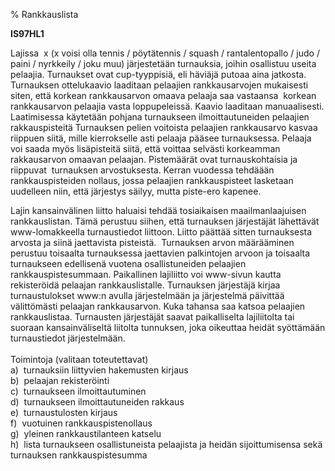 % Rankkauslista
<!-- Arvosanamaksimi: 5 -->
<!-- Vaikeustaso: Keskitasoa -->

**IS97HL1**

Lajissa  x (x voisi olla tennis / pöytätennis / squash / rantalentopallo
/ judo / paini / nyrkkeily / joku muu) järjestetään turnauksia, joihin
osallistuu useita pelaajia. Turnaukset ovat cup-tyyppisiä, eli häviäjä
putoaa aina jatkosta. Turnauksen ottelukaavio laaditaan pelaajien
rankkausarvojen mukaisesti siten, että korkean rankkausarvon omaava
pelaaja saa vastaansa  korkean rankkausarvon pelaajia vasta
loppupeleissä. Kaavio laaditaan manuaalisesti. Laatimisessa käytetään
pohjana turnaukseen ilmoittautuneiden pelaajien rakkauspisteitä
Turnauksen pelien voitoista pelaajien rankkausarvo kasvaa riippuen
siitä, mille kierrokselle asti pelaaja pääsee turnauksessa. Pelaaja voi
saada myös lisäpisteitä siitä, että voittaa selvästi korkeamman
rakkausarvon omaavan pelaajan. Pistemäärät ovat turnauskohtaisia ja
riippuvat  turnauksen arvostuksesta. Kerran vuodessa tehdäään
rankkauspisteiden nollaus, jossa pelaajien rankkauspisteet lasketaan
uudelleen niin, että järjestys säilyy, mutta piste-ero kapenee.

Lajin kansainvälinen liitto haluaisi tehdää tosiaikaisen
maailmanlaajuisen rankkauslistan. Tämä perustuu siihen, että turnauksen
järjestäjät lähettävät www-lomakkeella turnaustiedot liittoon. Liitto
päättää sitten turnauksesta arvosta ja siinä jaettavista pisteistä. 
Turnauksen arvon määrääminen perustuu toisaalta turnauksessa jaettavien
palkintojen arvoon ja toisaalta turnaukseen edellisenä vuotena
osallistuneiden pelaajien rankkauspistesummaan. Paikallinen lajiliitto
voi www-sivun kautta rekisteröidä pelaajan rankkauslistalle. Turnauksen
järjestäjä kirjaa turnaustulokset www:n avulla järjestelmään ja
järjestelmä päivittää välittömästi pelaajan rankkausarvon. Kuka tahansa
saa katsoa pelaajien rankkauslistaa. Turnausten järjestäjät saavat
paikalliselta lajiliitolta tai suoraan kansainväliseltä liitolta
tunnuksen, joka oikeuttaa heidät syöttämään turnaustiedot järjestelmään.
\
  \
Toimintoja (valitaan toteutettavat) \
a)  turnauksiin liittyvien hakemusten kirjaus \
b)  pelaajan rekisteröinti \
c)  turnaukseen ilmoittautuminen \
d)  turnaukseen ilmoittautuneiden rakkaus \
e)  turnaustulosten kirjaus \
f)  vuotuinen rankkauspistenollaus \
g)  yleinen rankkaustilanteen katselu \
h)  lista turnaukseen osallistuneista pelaajista ja heidän
sijoittumisensa sekä turnauksen rankkauspistesumma \
 
